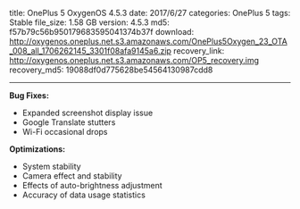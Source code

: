 title: OnePlus 5 OxygenOS 4.5.3
date: 2017/6/27
categories: OnePlus 5
tags: Stable
file_size: 1.58 GB
version: 4.5.3
md5: f57b79c56b950179683595041374b37f
download: http://oxygenos.oneplus.net.s3.amazonaws.com/OnePlus5Oxygen_23_OTA_008_all_1706262145_3301f08afa9145a6.zip
recovery_link: http://oxygenos.oneplus.net.s3.amazonaws.com/OP5_recovery.img
recovery_md5: 19088df0d775628be54564130987cdd8

---
**Bug Fixes:**
* Expanded screenshot display issue
* Google Translate stutters
* Wi-Fi occasional drops

**Optimizations:**
* System stability 
* Camera effect and stability
* Effects of auto-brightness adjustment
* Accuracy of data usage statistics

